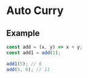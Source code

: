 # Auto Curry

## Example
```javaScript
const add = (x, y) => x + y;
const add1 = add(1);

add1(5); // 6
add(5, 6); // 11
```